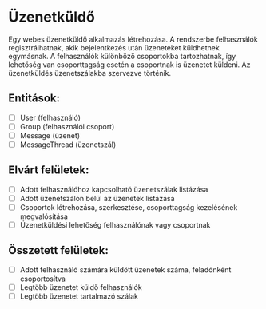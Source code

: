 # Üzenetküldő

Egy webes üzenetküldő alkalmazás létrehozása. A rendszerbe felhasználók
regisztrálhatnak, akik bejelentkezés után üzeneteket küldhetnek egymásnak. A
felhasználók különböző csoportokba tartozhatnak, így lehetőség van csoporttagság
esetén a csoportnak is üzenetet küldeni. Az üzenetküldés üzenetszálakba szervezve
történik.

## Entitások:

- [ ] User (felhasználó)
- [ ] Group (felhasználói csoport)
- [ ] Message (üzenet)
- [ ] MessageThread (üzenetszál)
 
## Elvárt felületek:

- [ ] Adott felhasználóhoz kapcsolható üzenetszálak listázása
- [ ] Adott üzenetszálon belül az üzenetek listázása
- [ ] Csoportok létrehozása, szerkesztése, csoporttagság kezelésének megvalósítása
- [ ] Üzenetküldési lehetőség felhasználónak vagy csoportnak

## Összetett felületek:

- [ ] Adott felhasználó számára küldött üzenetek száma, feladónként csoportosítva
- [ ] Legtöbb üzenetet küldő felhasználók
- [ ] Legtöbb üzenetet tartalmazó szálak

